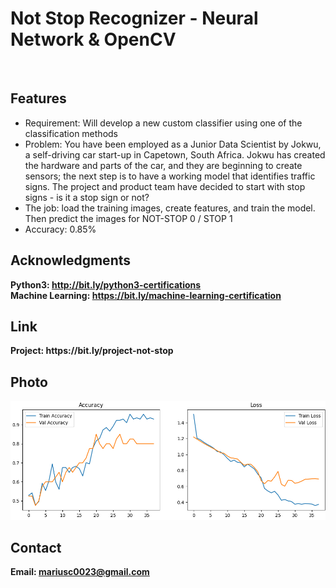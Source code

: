 <h1> Not Stop Recognizer - Neural Network & OpenCV</h1>
<br>
<h2>Features</h2>
<ul>
    <li>Requirement: Will develop a new custom classifier using one of the classification methods</li>
    <li>Problem: You have been employed as a Junior Data Scientist by Jokwu, a self-driving car start-up in Capetown, South Africa. Jokwu has created the hardware and parts of the car, and they are beginning to create sensors; the next step is to have a working model that identifies traffic signs. The project and product team have decided to start with stop signs - is it a stop sign or not?</li>
    <li>The job: load the training images, create features, and train the model. Then predict the images for NOT-STOP 0 / STOP 1</li>
    <li>Accuracy: 0.85%</li>
</ul>


<h2>Acknowledgments</h2>

<b> Python3: http://bit.ly/python3-certifications </b>
<br>
<b> Machine Learning: https://bit.ly/machine-learning-certification <b>
<br>

<h2> Link </h2>
<b> Project: https://bit.ly/project-not-stop</b>
<br>

<h2>Photo</h2>
<img src="image.png">
<br>
<h2>Contact</h2>

<b> Email: mariusc0023@gmail.com </b>
